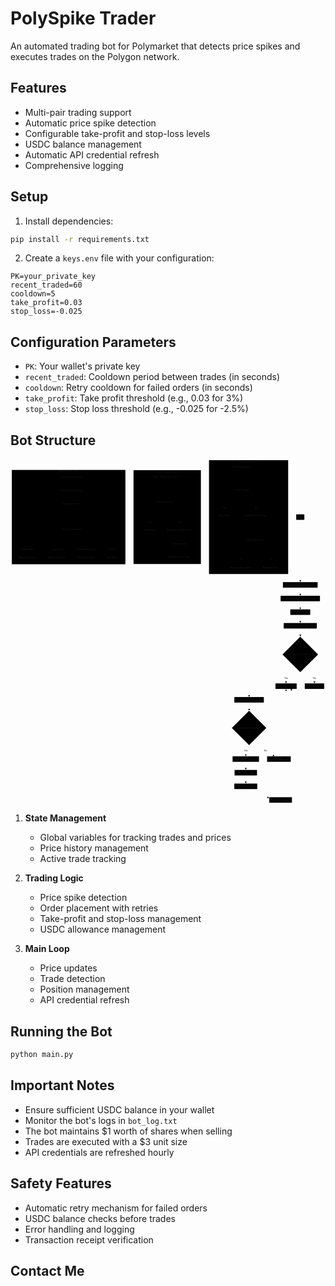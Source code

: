# PolySpike Trader

An automated trading bot for Polymarket that detects price spikes and executes trades on the Polygon network.

## Features

- Multi-pair trading support
- Automatic price spike detection
- Configurable take-profit and stop-loss levels
- USDC balance management
- Automatic API credential refresh
- Comprehensive logging

## Setup

1. Install dependencies:
```bash
pip install -r requirements.txt
```

2. Create a `keys.env` file with your configuration:
```env
PK=your_private_key
recent_traded=60
cooldown=5
take_profit=0.03
stop_loss=-0.025
```

## Configuration Parameters

- `PK`: Your wallet's private key
- `recent_traded`: Cooldown period between trades (in seconds)
- `cooldown`: Retry cooldown for failed orders (in seconds)
- `take_profit`: Take profit threshold (e.g., 0.03 for 3%)
- `stop_loss`: Stop loss threshold (e.g., -0.025 for -2.5%)

## Bot Structure

<svg aria-roledescription="flowchart-v2" role="graphics-document document" viewBox="-7.500000476837158 -8 1939.0157470703125 2124.55908203125" style="max-width: 1939.0157470703125px;" xmlns="http://www.w3.org/2000/svg" width="100%" id="graphDiv"><style>#graphDiv{font-family:"trebuchet ms",verdana,arial,sans-serif;font-size:16px;fill:#333;}#graphDiv .error-icon{fill:#552222;}#graphDiv .error-text{fill:#552222;stroke:#552222;}#graphDiv .edge-thickness-normal{stroke-width:2px;}#graphDiv .edge-thickness-thick{stroke-width:3.5px;}#graphDiv .edge-pattern-solid{stroke-dasharray:0;}#graphDiv .edge-pattern-dashed{stroke-dasharray:3;}#graphDiv .edge-pattern-dotted{stroke-dasharray:2;}#graphDiv .marker{fill:#333333;stroke:#333333;}#graphDiv .marker.cross{stroke:#333333;}#graphDiv svg{font-family:"trebuchet ms",verdana,arial,sans-serif;font-size:16px;}#graphDiv .label{font-family:"trebuchet ms",verdana,arial,sans-serif;color:#333;}#graphDiv .cluster-label text{fill:#333;}#graphDiv .cluster-label span,#graphDiv p{color:#333;}#graphDiv .label text,#graphDiv span,#graphDiv p{fill:#333;color:#333;}#graphDiv .node rect,#graphDiv .node circle,#graphDiv .node ellipse,#graphDiv .node polygon,#graphDiv .node path{fill:#ECECFF;stroke:#9370DB;stroke-width:1px;}#graphDiv .flowchart-label text{text-anchor:middle;}#graphDiv .node .katex path{fill:#000;stroke:#000;stroke-width:1px;}#graphDiv .node .label{text-align:center;}#graphDiv .node.clickable{cursor:pointer;}#graphDiv .arrowheadPath{fill:#333333;}#graphDiv .edgePath .path{stroke:#333333;stroke-width:2.0px;}#graphDiv .flowchart-link{stroke:#333333;fill:none;}#graphDiv .edgeLabel{background-color:#e8e8e8;text-align:center;}#graphDiv .edgeLabel rect{opacity:0.5;background-color:#e8e8e8;fill:#e8e8e8;}#graphDiv .labelBkg{background-color:rgba(232, 232, 232, 0.5);}#graphDiv .cluster rect{fill:#ffffde;stroke:#aaaa33;stroke-width:1px;}#graphDiv .cluster text{fill:#333;}#graphDiv .cluster span,#graphDiv p{color:#333;}#graphDiv div.mermaidTooltip{position:absolute;text-align:center;max-width:200px;padding:2px;font-family:"trebuchet ms",verdana,arial,sans-serif;font-size:12px;background:hsl(80, 100%, 96.2745098039%);border:1px solid #aaaa33;border-radius:2px;pointer-events:none;z-index:100;}#graphDiv .flowchartTitleText{text-anchor:middle;font-size:18px;fill:#333;}#graphDiv :root{--mermaid-font-family:"trebuchet ms",verdana,arial,sans-serif;}</style><g><marker orient="auto" markerHeight="12" markerWidth="12" markerUnits="userSpaceOnUse" refY="5" refX="6" viewBox="0 0 10 10" class="marker flowchart" id="graphDiv_flowchart-pointEnd"><path style="stroke-width: 1; stroke-dasharray: 1, 0;" class="arrowMarkerPath" d="M 0 0 L 10 5 L 0 10 z"></path></marker><marker orient="auto" markerHeight="12" markerWidth="12" markerUnits="userSpaceOnUse" refY="5" refX="4.5" viewBox="0 0 10 10" class="marker flowchart" id="graphDiv_flowchart-pointStart"><path style="stroke-width: 1; stroke-dasharray: 1, 0;" class="arrowMarkerPath" d="M 0 5 L 10 10 L 10 0 z"></path></marker><marker orient="auto" markerHeight="11" markerWidth="11" markerUnits="userSpaceOnUse" refY="5" refX="11" viewBox="0 0 10 10" class="marker flowchart" id="graphDiv_flowchart-circleEnd"><circle style="stroke-width: 1; stroke-dasharray: 1, 0;" class="arrowMarkerPath" r="5" cy="5" cx="5"></circle></marker><marker orient="auto" markerHeight="11" markerWidth="11" markerUnits="userSpaceOnUse" refY="5" refX="-1" viewBox="0 0 10 10" class="marker flowchart" id="graphDiv_flowchart-circleStart"><circle style="stroke-width: 1; stroke-dasharray: 1, 0;" class="arrowMarkerPath" r="5" cy="5" cx="5"></circle></marker><marker orient="auto" markerHeight="11" markerWidth="11" markerUnits="userSpaceOnUse" refY="5.2" refX="12" viewBox="0 0 11 11" class="marker cross flowchart" id="graphDiv_flowchart-crossEnd"><path style="stroke-width: 2; stroke-dasharray: 1, 0;" class="arrowMarkerPath" d="M 1,1 l 9,9 M 10,1 l -9,9"></path></marker><marker orient="auto" markerHeight="11" markerWidth="11" markerUnits="userSpaceOnUse" refY="5.2" refX="-1" viewBox="0 0 11 11" class="marker cross flowchart" id="graphDiv_flowchart-crossStart"><path style="stroke-width: 2; stroke-dasharray: 1, 0;" class="arrowMarkerPath" d="M 1,1 l 9,9 M 10,1 l -9,9"></path></marker><g class="root"><g class="clusters"></g><g class="edgePaths"><path marker-end="url(#graphDiv_flowchart-pointEnd)" style="fill:none;" class="edge-thickness-normal edge-pattern-solid flowchart-link LS-A LE-B" id="L-A-B-0" d="M1776.254,367.318L1776.254,427.056C1776.254,486.794,1776.254,606.27,1776.254,669.292C1776.254,732.313,1776.254,738.88,1776.254,742.163L1776.254,745.447"></path><path marker-end="url(#graphDiv_flowchart-pointEnd)" style="fill:none;" class="edge-thickness-normal edge-pattern-solid flowchart-link LS-B LE-C" id="L-B-C-0" d="M1776.254,784.635L1776.254,788.802C1776.254,792.969,1776.254,801.302,1776.254,808.752C1776.254,816.202,1776.254,822.769,1776.254,826.052L1776.254,829.335"></path><path marker-end="url(#graphDiv_flowchart-pointEnd)" style="fill:none;" class="edge-thickness-normal edge-pattern-solid flowchart-link LS-C LE-D" id="L-C-D-0" d="M1776.254,868.524L1776.254,872.691C1776.254,876.858,1776.254,885.191,1776.254,892.641C1776.254,900.091,1776.254,906.658,1776.254,909.941L1776.254,913.224"></path><path marker-end="url(#graphDiv_flowchart-pointEnd)" style="fill:none;" class="edge-thickness-normal edge-pattern-solid flowchart-link LS-D LE-E" id="L-D-E-0" d="M1776.254,952.413L1776.254,956.58C1776.254,960.747,1776.254,969.08,1776.254,976.53C1776.254,983.98,1776.254,990.547,1776.254,993.83L1776.254,997.113"></path><path marker-end="url(#graphDiv_flowchart-pointEnd)" style="fill:none;" class="edge-thickness-normal edge-pattern-solid flowchart-link LS-E LE-F" id="L-E-F-0" d="M1776.254,1036.302L1776.254,1040.469C1776.254,1044.635,1776.254,1052.969,1776.32,1060.502C1776.386,1068.036,1776.518,1074.769,1776.584,1078.136L1776.65,1081.503"></path><path marker-end="url(#graphDiv_flowchart-pointEnd)" style="fill:none;" class="edge-thickness-normal edge-pattern-solid flowchart-link LS-F LE-G" id="L-F-G-0" d="M1735.351,1264.444L1727.584,1277.002C1719.817,1289.56,1704.284,1314.676,1696.517,1332.091C1688.75,1349.507,1688.75,1359.221,1688.75,1364.079L1688.75,1368.936"></path><path marker-end="url(#graphDiv_flowchart-pointEnd)" style="fill:none;" class="edge-thickness-normal edge-pattern-solid flowchart-link LS-F LE-H" id="L-F-H-0" d="M1818.158,1264.444L1825.758,1277.002C1833.358,1289.56,1848.558,1314.676,1856.159,1332.091C1863.759,1349.507,1863.759,1359.221,1863.759,1364.079L1863.759,1368.936"></path><path marker-end="url(#graphDiv_flowchart-pointEnd)" style="fill:none;" class="edge-thickness-normal edge-pattern-solid flowchart-link LS-G LE-I" id="L-G-I-0" d="M1623.498,1403.208L1596.448,1408.194C1569.397,1413.18,1515.295,1423.153,1488.244,1431.422C1461.194,1439.692,1461.194,1446.258,1461.194,1449.542L1461.194,1452.825"></path><path marker-end="url(#graphDiv_flowchart-pointEnd)" style="fill:none;" class="edge-thickness-normal edge-pattern-solid flowchart-link LS-I LE-J" id="L-I-J-0" d="M1461.194,1492.014L1461.194,1496.181C1461.194,1500.347,1461.194,1508.681,1461.26,1516.214C1461.326,1523.748,1461.458,1530.481,1461.524,1533.848L1461.59,1537.215"></path><path marker-end="url(#graphDiv_flowchart-pointEnd)" style="fill:none;" class="edge-thickness-normal edge-pattern-solid flowchart-link LS-J LE-K" id="L-J-K-0" d="M1448.268,1741.189L1447.028,1749.084C1445.788,1756.979,1443.309,1772.769,1442.069,1785.521C1440.829,1798.274,1440.829,1807.989,1440.829,1812.846L1440.829,1817.703"></path><path marker-end="url(#graphDiv_flowchart-pointEnd)" style="fill:none;" class="edge-thickness-normal edge-pattern-solid flowchart-link LS-J LE-L" id="L-J-L-0" d="M1506.305,1710.003L1515.789,1723.096C1525.272,1736.189,1544.24,1762.374,1562.097,1780.737C1579.955,1799.099,1596.702,1809.64,1605.075,1814.91L1613.449,1820.18"></path><path marker-end="url(#graphDiv_flowchart-pointEnd)" style="fill:none;" class="edge-thickness-normal edge-pattern-solid flowchart-link LS-L LE-G" id="L-L-G-0" d="M1659.33,1823.003L1664.233,1817.263C1669.136,1811.522,1678.943,1800.041,1683.847,1770.884C1688.75,1741.727,1688.75,1694.896,1688.75,1649.638C1688.75,1604.381,1688.75,1560.697,1688.75,1531.865C1688.75,1503.032,1688.75,1489.051,1688.75,1475.069C1688.75,1461.088,1688.75,1447.107,1688.75,1436.832C1688.75,1426.558,1688.75,1419.992,1688.75,1416.708L1688.75,1413.425"></path><path marker-end="url(#graphDiv_flowchart-pointEnd)" style="fill:none;" class="edge-thickness-normal edge-pattern-solid flowchart-link LS-K LE-M" id="L-K-M-0" d="M1440.829,1856.892L1440.829,1861.059C1440.829,1865.226,1440.829,1873.559,1440.829,1881.009C1440.829,1888.459,1440.829,1895.026,1440.829,1898.309L1440.829,1901.592"></path><path marker-end="url(#graphDiv_flowchart-pointEnd)" style="fill:none;" class="edge-thickness-normal edge-pattern-solid flowchart-link LS-M LE-N" id="L-M-N-0" d="M1440.829,1940.781L1440.829,1944.948C1440.829,1949.115,1440.829,1957.448,1440.829,1964.898C1440.829,1972.348,1440.829,1978.915,1440.829,1982.198L1440.829,1985.481"></path><path marker-end="url(#graphDiv_flowchart-pointEnd)" style="fill:none;" class="edge-thickness-normal edge-pattern-solid flowchart-link LS-N LE-O" id="L-N-O-0" d="M1440.829,2024.67L1440.829,2028.837C1440.829,2033.003,1440.829,2041.337,1464.047,2050.048C1487.265,2058.759,1533.701,2067.847,1556.919,2072.391L1580.137,2076.935"></path><path marker-end="url(#graphDiv_flowchart-pointEnd)" style="fill:none;" class="edge-thickness-normal edge-pattern-solid flowchart-link LS-O LE-G" id="L-O-G-0" d="M1694.528,2074.67L1704.214,2070.503C1713.9,2066.337,1733.272,2058.003,1742.957,2046.846C1752.643,2035.689,1752.643,2021.707,1752.643,2007.726C1752.643,1993.744,1752.643,1979.763,1752.643,1965.781C1752.643,1951.8,1752.643,1937.818,1752.643,1923.837C1752.643,1909.855,1752.643,1895.874,1752.643,1881.892C1752.643,1867.911,1752.643,1853.929,1752.643,1838.374C1752.643,1822.818,1752.643,1805.689,1752.643,1773.708C1752.643,1741.727,1752.643,1694.896,1752.643,1649.638C1752.643,1604.381,1752.643,1560.697,1752.643,1531.865C1752.643,1503.032,1752.643,1489.051,1752.643,1475.069C1752.643,1461.088,1752.643,1447.107,1747.035,1436.434C1741.426,1425.761,1730.209,1418.397,1724.6,1414.716L1718.992,1411.034"></path></g><g class="edgeLabels"><g class="edgeLabel"><g transform="translate(0, 0)" class="label"><foreignObject height="0" width="0"><div style="display: inline-block; white-space: nowrap;" xmlns="http://www.w3.org/1999/xhtml"><span class="edgeLabel"></span></div></foreignObject></g></g><g class="edgeLabel"><g transform="translate(0, 0)" class="label"><foreignObject height="0" width="0"><div style="display: inline-block; white-space: nowrap;" xmlns="http://www.w3.org/1999/xhtml"><span class="edgeLabel"></span></div></foreignObject></g></g><g class="edgeLabel"><g transform="translate(0, 0)" class="label"><foreignObject height="0" width="0"><div style="display: inline-block; white-space: nowrap;" xmlns="http://www.w3.org/1999/xhtml"><span class="edgeLabel"></span></div></foreignObject></g></g><g class="edgeLabel"><g transform="translate(0, 0)" class="label"><foreignObject height="0" width="0"><div style="display: inline-block; white-space: nowrap;" xmlns="http://www.w3.org/1999/xhtml"><span class="edgeLabel"></span></div></foreignObject></g></g><g class="edgeLabel"><g transform="translate(0, 0)" class="label"><foreignObject height="0" width="0"><div style="display: inline-block; white-space: nowrap;" xmlns="http://www.w3.org/1999/xhtml"><span class="edgeLabel"></span></div></foreignObject></g></g><g transform="translate(1688.7500343322754, 1339.7916889190674)" class="edgeLabel"><g transform="translate(-11.328126907348633, -9.44444465637207)" class="label"><foreignObject height="18.88888931274414" width="22.656253814697266"><div style="display: inline-block; white-space: nowrap;" xmlns="http://www.w3.org/1999/xhtml"><span class="edgeLabel">Yes</span></div></foreignObject></g></g><g transform="translate(1863.7587203979492, 1339.7916889190674)" class="edgeLabel"><g transform="translate(-9.401041984558105, -9.44444465637207)" class="label"><foreignObject height="18.88888931274414" width="18.80208396911621"><div style="display: inline-block; white-space: nowrap;" xmlns="http://www.w3.org/1999/xhtml"><span class="edgeLabel">No</span></div></foreignObject></g></g><g class="edgeLabel"><g transform="translate(0, 0)" class="label"><foreignObject height="0" width="0"><div style="display: inline-block; white-space: nowrap;" xmlns="http://www.w3.org/1999/xhtml"><span class="edgeLabel"></span></div></foreignObject></g></g><g class="edgeLabel"><g transform="translate(0, 0)" class="label"><foreignObject height="0" width="0"><div style="display: inline-block; white-space: nowrap;" xmlns="http://www.w3.org/1999/xhtml"><span class="edgeLabel"></span></div></foreignObject></g></g><g transform="translate(1440.8290176391602, 1788.5590496063232)" class="edgeLabel"><g transform="translate(-11.328126907348633, -9.44444465637207)" class="label"><foreignObject height="18.88888931274414" width="22.656253814697266"><div style="display: inline-block; white-space: nowrap;" xmlns="http://www.w3.org/1999/xhtml"><span class="edgeLabel">Yes</span></div></foreignObject></g></g><g transform="translate(1563.207495212555, 1788.5590496063232)" class="edgeLabel"><g transform="translate(-9.401041984558105, -9.44444465637207)" class="label"><foreignObject height="18.88888931274414" width="18.80208396911621"><div style="display: inline-block; white-space: nowrap;" xmlns="http://www.w3.org/1999/xhtml"><span class="edgeLabel">No</span></div></foreignObject></g></g><g class="edgeLabel"><g transform="translate(0, 0)" class="label"><foreignObject height="0" width="0"><div style="display: inline-block; white-space: nowrap;" xmlns="http://www.w3.org/1999/xhtml"><span class="edgeLabel"></span></div></foreignObject></g></g><g class="edgeLabel"><g transform="translate(0, 0)" class="label"><foreignObject height="0" width="0"><div style="display: inline-block; white-space: nowrap;" xmlns="http://www.w3.org/1999/xhtml"><span class="edgeLabel"></span></div></foreignObject></g></g><g class="edgeLabel"><g transform="translate(0, 0)" class="label"><foreignObject height="0" width="0"><div style="display: inline-block; white-space: nowrap;" xmlns="http://www.w3.org/1999/xhtml"><span class="edgeLabel"></span></div></foreignObject></g></g><g class="edgeLabel"><g transform="translate(0, 0)" class="label"><foreignObject height="0" width="0"><div style="display: inline-block; white-space: nowrap;" xmlns="http://www.w3.org/1999/xhtml"><span class="edgeLabel"></span></div></foreignObject></g></g><g class="edgeLabel"><g transform="translate(0, 0)" class="label"><foreignObject height="0" width="0"><div style="display: inline-block; white-space: nowrap;" xmlns="http://www.w3.org/1999/xhtml"><span class="edgeLabel"></span></div></foreignObject></g></g></g><g class="nodes"><g transform="translate(-7.5, 52.15625)" class="root"><g class="clusters"><g id="subGraph2" class="cluster default flowchart-label"><rect height="580.4340400695801" width="699.2881927490234" y="8" x="8" ry="0" rx="0" style=""></rect><g transform="translate(294.56249618530273, 8)" class="cluster-label"><foreignObject height="18.88888931274414" width="126.16320037841797"><div style="display: inline-block; white-space: nowrap;" xmlns="http://www.w3.org/1999/xhtml"><span class="nodeLabel">Check Trade Exits</span></div></foreignObject></g></g></g><g class="edgePaths"><path marker-end="url(#graphDiv_flowchart-pointEnd)" style="fill:none;" class="edge-thickness-normal edge-pattern-solid flowchart-link LS-N1 LE-N2" id="L-N1-N2-0" d="M378.139,66.889L378.139,71.056C378.139,75.222,378.139,83.556,378.139,91.006C378.139,98.456,378.139,105.022,378.139,108.306L378.139,111.589"></path><path marker-end="url(#graphDiv_flowchart-pointEnd)" style="fill:none;" class="edge-thickness-normal edge-pattern-solid flowchart-link LS-N2 LE-N3" id="L-N2-N3-0" d="M378.139,150.778L378.139,154.944C378.139,159.111,378.139,167.444,378.139,174.894C378.139,182.344,378.139,188.911,378.139,192.194L378.139,195.478"></path><path marker-end="url(#graphDiv_flowchart-pointEnd)" style="fill:none;" class="edge-thickness-normal edge-pattern-solid flowchart-link LS-N3 LE-N4" id="L-N3-N4-0" d="M378.139,234.667L378.139,238.833C378.139,243,378.139,251.333,378.205,258.867C378.271,266.4,378.403,273.134,378.469,276.501L378.535,279.868"></path><path marker-end="url(#graphDiv_flowchart-pointEnd)" style="fill:none;" class="edge-thickness-normal edge-pattern-solid flowchart-link LS-N4 LE-N5" id="L-N4-N5-0" d="M318.091,400.608L283.081,416.357C248.072,432.106,178.053,463.603,143.044,484.209C108.035,504.816,108.035,514.53,108.035,519.388L108.035,524.245"></path><path marker-end="url(#graphDiv_flowchart-pointEnd)" style="fill:none;" class="edge-thickness-normal edge-pattern-solid flowchart-link LS-N4 LE-N6" id="L-N4-N6-0" d="M341.352,423.869L332.477,435.741C323.602,447.613,305.853,471.357,296.979,488.086C288.104,504.816,288.104,514.53,288.104,519.388L288.104,524.245"></path><path marker-end="url(#graphDiv_flowchart-pointEnd)" style="fill:none;" class="edge-thickness-normal edge-pattern-solid flowchart-link LS-N4 LE-N7" id="L-N4-N7-0" d="M415.926,423.869L424.634,435.741C433.342,447.613,450.758,471.357,459.466,488.086C468.174,504.816,468.174,514.53,468.174,519.388L468.174,524.245"></path><path marker-end="url(#graphDiv_flowchart-pointEnd)" style="fill:none;" class="edge-thickness-normal edge-pattern-solid flowchart-link LS-N4 LE-N8" id="L-N4-N8-0" d="M437.675,402.12L469.354,417.617C501.033,433.114,564.391,464.107,596.069,484.461C627.748,504.816,627.748,514.53,627.748,519.388L627.748,524.245"></path></g><g class="edgeLabels"><g class="edgeLabel"><g transform="translate(0, 0)" class="label"><foreignObject height="0" width="0"><div style="display: inline-block; white-space: nowrap;" xmlns="http://www.w3.org/1999/xhtml"><span class="edgeLabel"></span></div></foreignObject></g></g><g class="edgeLabel"><g transform="translate(0, 0)" class="label"><foreignObject height="0" width="0"><div style="display: inline-block; white-space: nowrap;" xmlns="http://www.w3.org/1999/xhtml"><span class="edgeLabel"></span></div></foreignObject></g></g><g class="edgeLabel"><g transform="translate(0, 0)" class="label"><foreignObject height="0" width="0"><div style="display: inline-block; white-space: nowrap;" xmlns="http://www.w3.org/1999/xhtml"><span class="edgeLabel"></span></div></foreignObject></g></g><g transform="translate(108.03472137451172, 495.10070610046387)" class="edgeLabel"><g transform="translate(-38.55902862548828, -9.44444465637207)" class="label"><foreignObject height="18.88888931274414" width="77.11805725097656"><div style="display: inline-block; white-space: nowrap;" xmlns="http://www.w3.org/1999/xhtml"><span class="edgeLabel">Take Profit</span></div></foreignObject></g></g><g transform="translate(288.10416412353516, 495.10070610046387)" class="edgeLabel"><g transform="translate(-33.003475189208984, -9.44444465637207)" class="label"><foreignObject height="18.88888931274414" width="66.00695037841797"><div style="display: inline-block; white-space: nowrap;" xmlns="http://www.w3.org/1999/xhtml"><span class="edgeLabel">Stop Loss</span></div></foreignObject></g></g><g transform="translate(468.1736068725586, 495.10070610046387)" class="edgeLabel"><g transform="translate(-57.48264694213867, -9.44444465637207)" class="label"><foreignObject height="18.88888931274414" width="114.96529388427734"><div style="display: inline-block; white-space: nowrap;" xmlns="http://www.w3.org/1999/xhtml"><span class="edgeLabel">Time-Based Exit</span></div></foreignObject></g></g><g transform="translate(627.7482604980469, 495.10070610046387)" class="edgeLabel"><g transform="translate(-25.555557250976562, -9.44444465637207)" class="label"><foreignObject height="18.88888931274414" width="51.111114501953125"><div style="display: inline-block; white-space: nowrap;" xmlns="http://www.w3.org/1999/xhtml"><span class="edgeLabel">No Exit</span></div></foreignObject></g></g></g><g class="nodes"><g transform="translate(378.1388854980469, 133.8333339691162)" data-id="N2" data-node="true" id="flowchart-N2-126" class="node default default flowchart-label"><rect height="33.88888931274414" width="157.84722900390625" y="-16.94444465637207" x="-78.92361450195312" ry="0" rx="0" style="" class="basic label-container"></rect><g transform="translate(-71.42361450195312, -9.44444465637207)" style="" class="label"><rect></rect><foreignObject height="18.88888931274414" width="142.84722900390625"><div style="display: inline-block; white-space: nowrap;" xmlns="http://www.w3.org/1999/xhtml"><span class="nodeLabel">Check Current Price</span></div></foreignObject></g></g><g transform="translate(378.1388854980469, 49.94444465637207)" data-id="N1" data-node="true" id="flowchart-N1-125" class="node default default flowchart-label"><rect height="33.88888931274414" width="163.80209350585938" y="-16.94444465637207" x="-81.90104675292969" ry="0" rx="0" style="" class="basic label-container"></rect><g transform="translate(-74.40104675292969, -9.44444465637207)" style="" class="label"><rect></rect><foreignObject height="18.88888931274414" width="148.80209350585938"><div style="display: inline-block; white-space: nowrap;" xmlns="http://www.w3.org/1999/xhtml"><span class="nodeLabel">Iterate Active Trades</span></div></foreignObject></g></g><g transform="translate(378.1388854980469, 217.72222328186035)" data-id="N3" data-node="true" id="flowchart-N3-128" class="node default default flowchart-label"><rect height="33.88888931274414" width="127.18751525878906" y="-16.94444465637207" x="-63.59375762939453" ry="0" rx="0" style="" class="basic label-container"></rect><g transform="translate(-56.09375762939453, -9.44444465637207)" style="" class="label"><rect></rect><foreignObject height="18.88888931274414" width="112.18751525878906"><div style="display: inline-block; white-space: nowrap;" xmlns="http://www.w3.org/1999/xhtml"><span class="nodeLabel">Calculate Profit</span></div></foreignObject></g></g><g transform="translate(378.1388854980469, 372.6614646911621)" data-id="N4" data-node="true" id="flowchart-N4-130" class="node default default flowchart-label"><polygon style="" transform="translate(-87.99479484558105,87.99479484558105)" class="label-container" points="87.99479484558105,0 175.9895896911621,-87.99479484558105 87.99479484558105,-175.9895896911621 0,-87.99479484558105"></polygon><g transform="translate(-63.550350189208984, -9.44444465637207)" style="" class="label"><rect></rect><foreignObject height="18.88888931274414" width="127.10070037841797"><div style="display: inline-block; white-space: nowrap;" xmlns="http://www.w3.org/1999/xhtml"><span class="nodeLabel">Profit Thresholds?</span></div></foreignObject></g></g><g transform="translate(108.03472137451172, 546.489595413208)" data-id="N5" data-node="true" id="flowchart-N5-132" class="node default default flowchart-label"><rect height="33.88888931274414" width="130.06945037841797" y="-16.94444465637207" x="-65.03472518920898" ry="0" rx="0" style="" class="basic label-container"></rect><g transform="translate(-57.534725189208984, -9.44444465637207)" style="" class="label"><rect></rect><foreignObject height="18.88888931274414" width="115.06945037841797"><div style="display: inline-block; white-space: nowrap;" xmlns="http://www.w3.org/1999/xhtml"><span class="nodeLabel">Place Sell Order</span></div></foreignObject></g></g><g transform="translate(288.10416412353516, 546.489595413208)" data-id="N6" data-node="true" id="flowchart-N6-134" class="node default default flowchart-label"><rect height="33.88888931274414" width="130.06945037841797" y="-16.94444465637207" x="-65.03472518920898" ry="0" rx="0" style="" class="basic label-container"></rect><g transform="translate(-57.534725189208984, -9.44444465637207)" style="" class="label"><rect></rect><foreignObject height="18.88888931274414" width="115.06945037841797"><div style="display: inline-block; white-space: nowrap;" xmlns="http://www.w3.org/1999/xhtml"><span class="nodeLabel">Place Sell Order</span></div></foreignObject></g></g><g transform="translate(468.1736068725586, 546.489595413208)" data-id="N7" data-node="true" id="flowchart-N7-136" class="node default default flowchart-label"><rect height="33.88888931274414" width="130.06945037841797" y="-16.94444465637207" x="-65.03472518920898" ry="0" rx="0" style="" class="basic label-container"></rect><g transform="translate(-57.534725189208984, -9.44444465637207)" style="" class="label"><rect></rect><foreignObject height="18.88888931274414" width="115.06945037841797"><div style="display: inline-block; white-space: nowrap;" xmlns="http://www.w3.org/1999/xhtml"><span class="nodeLabel">Place Sell Order</span></div></foreignObject></g></g><g transform="translate(627.7482604980469, 546.489595413208)" data-id="N8" data-node="true" id="flowchart-N8-138" class="node default default flowchart-label"><rect height="33.88888931274414" width="89.07986450195312" y="-16.94444465637207" x="-44.53993225097656" ry="0" rx="0" style="" class="basic label-container"></rect><g transform="translate(-37.03993225097656, -9.44444465637207)" style="" class="label"><rect></rect><foreignObject height="18.88888931274414" width="74.07986450195312"><div style="display: inline-block; white-space: nowrap;" xmlns="http://www.w3.org/1999/xhtml"><span class="nodeLabel">End Check</span></div></foreignObject></g></g></g></g><g transform="translate(741.7882080078125, 53.579864501953125)" class="root"><g class="clusters"><g id="subGraph1" class="cluster default flowchart-label"><rect height="577.5868110656738" width="414.6441059112549" y="8" x="8" ry="0" rx="0" style=""></rect><g transform="translate(146.7716989517212, 8)" class="cluster-label"><foreignObject height="18.88888931274414" width="137.1007080078125"><div style="display: inline-block; white-space: nowrap;" xmlns="http://www.w3.org/1999/xhtml"><span class="nodeLabel">Handle Spike Trade</span></div></foreignObject></g></g></g><g class="edgePaths"><path marker-end="url(#graphDiv_flowchart-pointEnd)" style="fill:none;" class="edge-thickness-normal edge-pattern-solid flowchart-link LS-M6A LE-M6B" id="L-M6A-M6B-0" d="M202.492,66.889L202.492,71.056C202.492,75.222,202.492,83.556,202.558,91.089C202.624,98.623,202.756,105.356,202.822,108.723L202.888,112.09"></path><path marker-end="url(#graphDiv_flowchart-pointEnd)" style="fill:none;" class="edge-thickness-normal edge-pattern-solid flowchart-link LS-M6B LE-M6C" id="L-M6B-M6C-0" d="M165.339,252.878L156.007,264.811C146.675,276.744,128.01,300.61,118.678,317.4C109.345,334.191,109.345,343.905,109.345,348.763L109.345,353.62"></path><path marker-end="url(#graphDiv_flowchart-pointEnd)" style="fill:none;" class="edge-thickness-normal edge-pattern-solid flowchart-link LS-M6B LE-M6D" id="L-M6B-M6D-0" d="M240.645,252.878L249.811,264.811C258.976,276.744,277.308,300.61,286.473,317.4C295.639,334.191,295.639,343.905,295.639,348.763L295.639,353.62"></path><path marker-end="url(#graphDiv_flowchart-pointEnd)" style="fill:none;" class="edge-thickness-normal edge-pattern-solid flowchart-link LS-M6D LE-M6E" id="L-M6D-M6E-0" d="M295.639,392.809L295.639,396.976C295.639,401.142,295.639,409.476,295.639,416.926C295.639,424.376,295.639,430.942,295.639,434.226L295.639,437.509"></path><path marker-end="url(#graphDiv_flowchart-pointEnd)" style="fill:none;" class="edge-thickness-normal edge-pattern-solid flowchart-link LS-M6E LE-M6F" id="L-M6E-M6F-0" d="M295.639,476.698L295.639,480.865C295.639,485.031,295.639,493.365,295.639,500.815C295.639,508.265,295.639,514.831,295.639,518.115L295.639,521.398"></path></g><g class="edgeLabels"><g class="edgeLabel"><g transform="translate(0, 0)" class="label"><foreignObject height="0" width="0"><div style="display: inline-block; white-space: nowrap;" xmlns="http://www.w3.org/1999/xhtml"><span class="edgeLabel"></span></div></foreignObject></g></g><g transform="translate(109.34548759460449, 324.47569847106934)" class="edgeLabel"><g transform="translate(-11.328126907348633, -9.44444465637207)" class="label"><foreignObject height="18.88888931274414" width="22.656253814697266"><div style="display: inline-block; white-space: nowrap;" xmlns="http://www.w3.org/1999/xhtml"><span class="edgeLabel">Yes</span></div></foreignObject></g></g><g transform="translate(295.63889503479004, 324.47569847106934)" class="edgeLabel"><g transform="translate(-9.401041984558105, -9.44444465637207)" class="label"><foreignObject height="18.88888931274414" width="18.80208396911621"><div style="display: inline-block; white-space: nowrap;" xmlns="http://www.w3.org/1999/xhtml"><span class="edgeLabel">No</span></div></foreignObject></g></g><g class="edgeLabel"><g transform="translate(0, 0)" class="label"><foreignObject height="0" width="0"><div style="display: inline-block; white-space: nowrap;" xmlns="http://www.w3.org/1999/xhtml"><span class="edgeLabel"></span></div></foreignObject></g></g><g class="edgeLabel"><g transform="translate(0, 0)" class="label"><foreignObject height="0" width="0"><div style="display: inline-block; white-space: nowrap;" xmlns="http://www.w3.org/1999/xhtml"><span class="edgeLabel"></span></div></foreignObject></g></g></g><g class="nodes"><g transform="translate(202.49219131469727, 203.4600715637207)" data-id="M6B" data-node="true" id="flowchart-M6B-116" class="node default default flowchart-label"><polygon style="" transform="translate(-86.5711841583252,86.5711841583252)" class="label-container" points="86.5711841583252,0 173.1423683166504,-86.5711841583252 86.5711841583252,-173.1423683166504 0,-86.5711841583252"></polygon><g transform="translate(-62.126739501953125, -9.44444465637207)" style="" class="label"><rect></rect><foreignObject height="18.88888931274414" width="124.25347900390625"><div style="display: inline-block; white-space: nowrap;" xmlns="http://www.w3.org/1999/xhtml"><span class="nodeLabel">Cooldown Active?</span></div></foreignObject></g></g><g transform="translate(202.49219131469727, 49.94444465637207)" data-id="M6A" data-node="true" id="flowchart-M6A-115" class="node default default flowchart-label"><rect height="33.88888931274414" width="176.80555725097656" y="-16.94444465637207" x="-88.40277862548828" ry="0" rx="0" style="" class="basic label-container"></rect><g transform="translate(-80.90277862548828, -9.44444465637207)" style="" class="label"><rect></rect><foreignObject height="18.88888931274414" width="161.80555725097656"><div style="display: inline-block; white-space: nowrap;" xmlns="http://www.w3.org/1999/xhtml"><span class="nodeLabel">Check Trade Cooldown</span></div></foreignObject></g></g><g transform="translate(109.34548759460449, 375.8645877838135)" data-id="M6C" data-node="true" id="flowchart-M6C-118" class="node default default flowchart-label"><rect height="33.88888931274414" width="88.5763931274414" y="-16.94444465637207" x="-44.2881965637207" ry="0" rx="0" style="" class="basic label-container"></rect><g transform="translate(-36.7881965637207, -9.44444465637207)" style="" class="label"><rect></rect><foreignObject height="18.88888931274414" width="73.5763931274414"><div style="display: inline-block; white-space: nowrap;" xmlns="http://www.w3.org/1999/xhtml"><span class="nodeLabel">Skip Trade</span></div></foreignObject></g></g><g transform="translate(295.63889503479004, 375.8645877838135)" data-id="M6D" data-node="true" id="flowchart-M6D-120" class="node default default flowchart-label"><rect height="33.88888931274414" width="184.0104217529297" y="-16.94444465637207" x="-92.00521087646484" ry="0" rx="0" style="" class="basic label-container"></rect><g transform="translate(-84.50521087646484, -9.44444465637207)" style="" class="label"><rect></rect><foreignObject height="18.88888931274414" width="169.0104217529297"><div style="display: inline-block; white-space: nowrap;" xmlns="http://www.w3.org/1999/xhtml"><span class="nodeLabel">Determine Trade Action</span></div></foreignObject></g></g><g transform="translate(295.63889503479004, 459.7534770965576)" data-id="M6E" data-node="true" id="flowchart-M6E-122" class="node default default flowchart-label"><rect height="33.88888931274414" width="105.86805725097656" y="-16.94444465637207" x="-52.93402862548828" ry="0" rx="0" style="" class="basic label-container"></rect><g transform="translate(-45.43402862548828, -9.44444465637207)" style="" class="label"><rect></rect><foreignObject height="18.88888931274414" width="90.86805725097656"><div style="display: inline-block; white-space: nowrap;" xmlns="http://www.w3.org/1999/xhtml"><span class="nodeLabel">Place Orders</span></div></foreignObject></g></g><g transform="translate(295.63889503479004, 543.6423664093018)" data-id="M6F" data-node="true" id="flowchart-M6F-124" class="node default default flowchart-label"><rect height="33.88888931274414" width="160.24305725097656" y="-16.94444465637207" x="-80.12152862548828" ry="0" rx="0" style="" class="basic label-container"></rect><g transform="translate(-72.62152862548828, -9.44444465637207)" style="" class="label"><rect></rect><foreignObject height="18.88888931274414" width="145.24305725097656"><div style="display: inline-block; white-space: nowrap;" xmlns="http://www.w3.org/1999/xhtml"><span class="nodeLabel">Update Latest Trade</span></div></foreignObject></g></g></g></g><g transform="translate(1206.4323120117188, -8)" class="root"><g class="clusters"><g id="subGraph0" class="cluster default flowchart-label"><rect height="700.7465705871582" width="487.31339263916016" y="8" x="8" ry="0" rx="0" style=""></rect><g transform="translate(190.1115493774414, 8)" class="cluster-label"><foreignObject height="18.88888931274414" width="123.09029388427734"><div style="display: inline-block; white-space: nowrap;" xmlns="http://www.w3.org/1999/xhtml"><span class="nodeLabel">Detect and Trade</span></div></foreignObject></g></g></g><g class="edgePaths"><path marker-end="url(#graphDiv_flowchart-pointEnd)" style="fill:none;" class="edge-thickness-normal edge-pattern-solid flowchart-link LS-M1 LE-M2" id="L-M1-M2-0" d="M210.062,66.889L210.062,71.056C210.062,75.222,210.062,83.556,210.128,91.089C210.194,98.623,210.326,105.356,210.392,108.723L210.458,112.09"></path><path marker-end="url(#graphDiv_flowchart-pointEnd)" style="fill:none;" class="edge-thickness-normal edge-pattern-solid flowchart-link LS-M2 LE-M3" id="L-M2-M3-0" d="M173.498,228.555L161.493,240.389C149.488,252.224,125.478,275.893,113.473,292.585C101.468,309.277,101.468,318.992,101.468,323.85L101.468,328.707"></path><path marker-end="url(#graphDiv_flowchart-pointEnd)" style="fill:none;" class="edge-thickness-normal edge-pattern-solid flowchart-link LS-M2 LE-M4" id="L-M2-M4-0" d="M243.715,232.465L252.75,243.648C261.785,254.831,279.856,277.197,288.891,293.237C297.926,309.277,297.926,318.992,297.926,323.85L297.926,328.707"></path><path marker-end="url(#graphDiv_flowchart-pointEnd)" style="fill:none;" class="edge-thickness-normal edge-pattern-solid flowchart-link LS-M4 LE-M5" id="L-M4-M5-0" d="M297.926,367.896L297.926,372.063C297.926,376.229,297.926,384.563,297.992,392.096C298.058,399.63,298.19,406.363,298.256,409.73L298.322,413.097"></path><path marker-end="url(#graphDiv_flowchart-pointEnd)" style="fill:none;" class="edge-thickness-normal edge-pattern-solid flowchart-link LS-M5 LE-M6" id="L-M5-M6-0" d="M262.363,545.406L252.961,557.074C243.558,568.742,224.752,592.077,215.35,608.603C205.947,625.128,205.947,634.843,205.947,639.7L205.947,644.558"></path><path marker-end="url(#graphDiv_flowchart-pointEnd)" style="fill:none;" class="edge-thickness-normal edge-pattern-solid flowchart-link LS-M5 LE-M7" id="L-M5-M7-0" d="M334.489,545.406L343.725,557.074C352.961,568.742,371.433,592.077,380.669,608.603C389.905,625.128,389.905,634.843,389.905,639.7L389.905,644.558"></path></g><g class="edgeLabels"><g class="edgeLabel"><g transform="translate(0, 0)" class="label"><foreignObject height="0" width="0"><div style="display: inline-block; white-space: nowrap;" xmlns="http://www.w3.org/1999/xhtml"><span class="edgeLabel"></span></div></foreignObject></g></g><g transform="translate(101.46788787841797, 299.56252098083496)" class="edgeLabel"><g transform="translate(-11.328126907348633, -9.44444465637207)" class="label"><foreignObject height="18.88888931274414" width="22.656253814697266"><div style="display: inline-block; white-space: nowrap;" xmlns="http://www.w3.org/1999/xhtml"><span class="edgeLabel">Yes</span></div></foreignObject></g></g><g transform="translate(297.92623138427734, 299.56252098083496)" class="edgeLabel"><g transform="translate(-9.401041984558105, -9.44444465637207)" class="label"><foreignObject height="18.88888931274414" width="18.80208396911621"><div style="display: inline-block; white-space: nowrap;" xmlns="http://www.w3.org/1999/xhtml"><span class="edgeLabel">No</span></div></foreignObject></g></g><g class="edgeLabel"><g transform="translate(0, 0)" class="label"><foreignObject height="0" width="0"><div style="display: inline-block; white-space: nowrap;" xmlns="http://www.w3.org/1999/xhtml"><span class="edgeLabel"></span></div></foreignObject></g></g><g transform="translate(205.94705963134766, 615.413236618042)" class="edgeLabel"><g transform="translate(-11.328126907348633, -9.44444465637207)" class="label"><foreignObject height="18.88888931274414" width="22.656253814697266"><div style="display: inline-block; white-space: nowrap;" xmlns="http://www.w3.org/1999/xhtml"><span class="edgeLabel">Yes</span></div></foreignObject></g></g><g transform="translate(389.90540313720703, 615.413236618042)" class="edgeLabel"><g transform="translate(-9.401041984558105, -9.44444465637207)" class="label"><foreignObject height="18.88888931274414" width="18.80208396911621"><div style="display: inline-block; white-space: nowrap;" xmlns="http://www.w3.org/1999/xhtml"><span class="edgeLabel">No</span></div></foreignObject></g></g></g><g class="nodes"><g transform="translate(210.0616455078125, 191.00348281860352)" data-id="M2" data-node="true" id="flowchart-M2-104" class="node default default flowchart-label"><polygon style="" transform="translate(-74.11459159851074,74.11459159851074)" class="label-container" points="74.11459159851074,0 148.22918319702148,-74.11459159851074 74.11459159851074,-148.22918319702148 0,-74.11459159851074"></polygon><g transform="translate(-49.67014694213867, -9.44444465637207)" style="" class="label"><rect></rect><foreignObject height="18.88888931274414" width="99.34029388427734"><div style="display: inline-block; white-space: nowrap;" xmlns="http://www.w3.org/1999/xhtml"><span class="nodeLabel">Recent Trade?</span></div></foreignObject></g></g><g transform="translate(210.0616455078125, 49.94444465637207)" data-id="M1" data-node="true" id="flowchart-M1-103" class="node default default flowchart-label"><rect height="33.88888931274414" width="136.68404388427734" y="-16.94444465637207" x="-68.34202194213867" ry="0" rx="0" style="" class="basic label-container"></rect><g transform="translate(-60.84202194213867, -9.44444465637207)" style="" class="label"><rect></rect><foreignObject height="18.88888931274414" width="121.68404388427734"><div style="display: inline-block; white-space: nowrap;" xmlns="http://www.w3.org/1999/xhtml"><span class="nodeLabel">Get Price History</span></div></foreignObject></g></g><g transform="translate(101.46788787841797, 350.9514102935791)" data-id="M3" data-node="true" id="flowchart-M3-106" class="node default default flowchart-label"><rect height="33.88888931274414" width="85.64236450195312" y="-16.94444465637207" x="-42.82118225097656" ry="0" rx="0" style="" class="basic label-container"></rect><g transform="translate(-35.32118225097656, -9.44444465637207)" style="" class="label"><rect></rect><foreignObject height="18.88888931274414" width="70.64236450195312"><div style="display: inline-block; white-space: nowrap;" xmlns="http://www.w3.org/1999/xhtml"><span class="nodeLabel">Skip Asset</span></div></foreignObject></g></g><g transform="translate(297.92623138427734, 350.9514102935791)" data-id="M4" data-node="true" id="flowchart-M4-108" class="node default default flowchart-label"><rect height="33.88888931274414" width="165.81597900390625" y="-16.94444465637207" x="-82.90798950195312" ry="0" rx="0" style="" class="basic label-container"></rect><g transform="translate(-75.40798950195312, -9.44444465637207)" style="" class="label"><rect></rect><foreignObject height="18.88888931274414" width="150.81597900390625"><div style="display: inline-block; white-space: nowrap;" xmlns="http://www.w3.org/1999/xhtml"><span class="nodeLabel">Calculate Price Delta</span></div></foreignObject></g></g><g transform="translate(297.92623138427734, 499.43232345581055)" data-id="M5" data-node="true" id="flowchart-M5-110" class="node default default flowchart-label"><polygon style="" transform="translate(-81.53646659851074,81.53646659851074)" class="label-container" points="81.53646659851074,0 163.07293319702148,-81.53646659851074 81.53646659851074,-163.07293319702148 0,-81.53646659851074"></polygon><g transform="translate(-57.09202194213867, -9.44444465637207)" style="" class="label"><rect></rect><foreignObject height="18.88888931274414" width="114.18404388427734"><div style="display: inline-block; white-space: nowrap;" xmlns="http://www.w3.org/1999/xhtml"><span class="nodeLabel">Spike Detected?</span></div></foreignObject></g></g><g transform="translate(205.94705963134766, 666.8021259307861)" data-id="M6" data-node="true" id="flowchart-M6-112" class="node default default flowchart-label"><rect height="33.88888931274414" width="152.1007080078125" y="-16.94444465637207" x="-76.05035400390625" ry="0" rx="0" style="" class="basic label-container"></rect><g transform="translate(-68.55035400390625, -9.44444465637207)" style="" class="label"><rect></rect><foreignObject height="18.88888931274414" width="137.1007080078125"><div style="display: inline-block; white-space: nowrap;" xmlns="http://www.w3.org/1999/xhtml"><span class="nodeLabel">Handle Spike Trade</span></div></foreignObject></g></g><g transform="translate(389.90540313720703, 666.8021259307861)" data-id="M7" data-node="true" id="flowchart-M7-114" class="node default default flowchart-label"><rect height="33.88888931274414" width="115.81597900390625" y="-16.94444465637207" x="-57.907989501953125" ry="0" rx="0" style="" class="basic label-container"></rect><g transform="translate(-50.407989501953125, -9.44444465637207)" style="" class="label"><rect></rect><foreignObject height="18.88888931274414" width="100.81597900390625"><div style="display: inline-block; white-space: nowrap;" xmlns="http://www.w3.org/1999/xhtml"><span class="nodeLabel">End Detection</span></div></foreignObject></g></g></g></g><g transform="translate(1776.2543773651123, 350.3732604980469)" data-id="A" data-node="true" id="flowchart-A-71" class="node default default flowchart-label"><rect height="33.88888931274414" width="50.017364501953125" y="-16.94444465637207" x="-25.008682250976562" ry="0" rx="0" style="" class="basic label-container"></rect><g transform="translate(-17.508682250976562, -9.44444465637207)" style="" class="label"><rect></rect><foreignObject height="18.88888931274414" width="35.017364501953125"><div style="display: inline-block; white-space: nowrap;" xmlns="http://www.w3.org/1999/xhtml"><span class="nodeLabel">Start</span></div></foreignObject></g></g><g transform="translate(1776.2543773651123, 767.6909656524658)" data-id="B" data-node="true" id="flowchart-B-72" class="node default default flowchart-label"><rect height="33.88888931274414" width="213.57640075683594" y="-16.94444465637207" x="-106.78820037841797" ry="0" rx="0" style="" class="basic label-container"></rect><g transform="translate(-99.28820037841797, -9.44444465637207)" style="" class="label"><rect></rect><foreignObject height="18.88888931274414" width="198.57640075683594"><div style="display: inline-block; white-space: nowrap;" xmlns="http://www.w3.org/1999/xhtml"><span class="nodeLabel">Load Environment Variables</span></div></foreignObject></g></g><g transform="translate(1776.2543773651123, 851.57985496521)" data-id="C" data-node="true" id="flowchart-C-74" class="node default default flowchart-label"><rect height="33.88888931274414" width="242.1180877685547" y="-16.94444465637207" x="-121.05904388427734" ry="0" rx="0" style="" class="basic label-container"></rect><g transform="translate(-113.55904388427734, -9.44444465637207)" style="" class="label"><rect></rect><foreignObject height="18.88888931274414" width="227.1180877685547"><div style="display: inline-block; white-space: nowrap;" xmlns="http://www.w3.org/1999/xhtml"><span class="nodeLabel">Initialize Web3 and CLOB Client</span></div></foreignObject></g></g><g transform="translate(1776.2543773651123, 935.4687442779541)" data-id="D" data-node="true" id="flowchart-D-76" class="node default default flowchart-label"><rect height="33.88888931274414" width="122.46529388427734" y="-16.94444465637207" x="-61.23264694213867" ry="0" rx="0" style="" class="basic label-container"></rect><g transform="translate(-53.73264694213867, -9.44444465637207)" style="" class="label"><rect></rect><foreignObject height="18.88888931274414" width="107.46529388427734"><div style="display: inline-block; white-space: nowrap;" xmlns="http://www.w3.org/1999/xhtml"><span class="nodeLabel">Fetch Positions</span></div></foreignObject></g></g><g transform="translate(1776.2543773651123, 1019.3576335906982)" data-id="E" data-node="true" id="flowchart-E-78" class="node default default flowchart-label"><rect height="33.88888931274414" width="203.8541717529297" y="-16.94444465637207" x="-101.92708587646484" ry="0" rx="0" style="" class="basic label-container"></rect><g transform="translate(-94.42708587646484, -9.44444465637207)" style="" class="label"><rect></rect><foreignObject height="18.88888931274414" width="188.8541717529297"><div style="display: inline-block; white-space: nowrap;" xmlns="http://www.w3.org/1999/xhtml"><span class="nodeLabel">Wait for Manual $1 Entries</span></div></foreignObject></g></g><g transform="translate(1776.2543773651123, 1195.8246612548828)" data-id="F" data-node="true" id="flowchart-F-80" class="node default default flowchart-label"><polygon style="" transform="translate(-109.52258491516113,109.52258491516113)" class="label-container" points="109.52258491516113,0 219.04516983032227,-109.52258491516113 109.52258491516113,-219.04516983032227 0,-109.52258491516113"></polygon><g transform="translate(-85.07814025878906, -9.44444465637207)" style="" class="label"><rect></rect><foreignObject height="18.88888931274414" width="170.15628051757812"><div style="display: inline-block; white-space: nowrap;" xmlns="http://www.w3.org/1999/xhtml"><span class="nodeLabel">Initialization Complete?</span></div></foreignObject></g></g><g transform="translate(1688.7500343322754, 1391.1805782318115)" data-id="G" data-node="true" id="flowchart-G-82" class="node default default flowchart-label"><rect height="33.88888931274414" width="130.50347900390625" y="-16.94444465637207" x="-65.25173950195312" ry="0" rx="0" style="" class="basic label-container"></rect><g transform="translate(-57.751739501953125, -9.44444465637207)" style="" class="label"><rect></rect><foreignObject height="18.88888931274414" width="115.50347900390625"><div style="display: inline-block; white-space: nowrap;" xmlns="http://www.w3.org/1999/xhtml"><span class="nodeLabel">Enter Main Loop</span></div></foreignObject></g></g><g transform="translate(1863.7587203979492, 1391.1805782318115)" data-id="H" data-node="true" id="flowchart-H-84" class="node default default flowchart-label"><rect height="33.88888931274414" width="119.5138931274414" y="-16.94444465637207" x="-59.7569465637207" ry="0" rx="0" style="" class="basic label-container"></rect><g transform="translate(-52.2569465637207, -9.44444465637207)" style="" class="label"><rect></rect><foreignObject height="18.88888931274414" width="104.5138931274414"><div style="display: inline-block; white-space: nowrap;" xmlns="http://www.w3.org/1999/xhtml"><span class="nodeLabel">Exit with Error</span></div></foreignObject></g></g><g transform="translate(1461.1936020851135, 1475.0694675445557)" data-id="I" data-node="true" id="flowchart-I-86" class="node default default flowchart-label"><rect height="33.88888931274414" width="181.45834350585938" y="-16.94444465637207" x="-90.72917175292969" ry="0" rx="0" style="" class="basic label-container"></rect><g transform="translate(-83.22917175292969, -9.44444465637207)" style="" class="label"><rect></rect><foreignObject height="18.88888931274414" width="166.45834350585938"><div style="display: inline-block; white-space: nowrap;" xmlns="http://www.w3.org/1999/xhtml"><span class="nodeLabel">Refresh API Credentials</span></div></foreignObject></g></g><g transform="translate(1461.1936020851135, 1648.0642585754395)" data-id="J" data-node="true" id="flowchart-J-88" class="node default default flowchart-label"><polygon style="" transform="translate(-106.05034828186035,106.05034828186035)" class="label-container" points="106.05034828186035,0 212.1006965637207,-106.05034828186035 106.05034828186035,-212.1006965637207 0,-106.05034828186035"></polygon><g transform="translate(-81.60590362548828, -9.44444465637207)" style="" class="label"><rect></rect><foreignObject height="18.88888931274414" width="163.21180725097656"><div style="display: inline-block; white-space: nowrap;" xmlns="http://www.w3.org/1999/xhtml"><span class="nodeLabel">Credentials Refreshed?</span></div></foreignObject></g></g><g transform="translate(1440.8290176391602, 1839.9479389190674)" data-id="K" data-node="true" id="flowchart-K-90" class="node default default flowchart-label"><rect height="33.88888931274414" width="162.48265075683594" y="-16.94444465637207" x="-81.24132537841797" ry="0" rx="0" style="" class="basic label-container"></rect><g transform="translate(-73.74132537841797, -9.44444465637207)" style="" class="label"><rect></rect><foreignObject height="18.88888931274414" width="147.48265075683594"><div style="display: inline-block; white-space: nowrap;" xmlns="http://www.w3.org/1999/xhtml"><span class="nodeLabel">Update Price History</span></div></foreignObject></g></g><g transform="translate(1644.856803894043, 1839.9479389190674)" data-id="L" data-node="true" id="flowchart-L-92" class="node default default flowchart-label"><rect height="33.88888931274414" width="145.5729217529297" y="-16.94444465637207" x="-72.78646087646484" ry="0" rx="0" style="" class="basic label-container"></rect><g transform="translate(-65.28646087646484, -9.44444465637207)" style="" class="label"><rect></rect><foreignObject height="18.88888931274414" width="130.5729217529297"><div style="display: inline-block; white-space: nowrap;" xmlns="http://www.w3.org/1999/xhtml"><span class="nodeLabel">Wait for 5 Minutes</span></div></foreignObject></g></g><g transform="translate(1440.8290176391602, 1923.8368282318115)" data-id="M" data-node="true" id="flowchart-M-96" class="node default default flowchart-label"><rect height="33.88888931274414" width="138.09029388427734" y="-16.94444465637207" x="-69.04514694213867" ry="0" rx="0" style="" class="basic label-container"></rect><g transform="translate(-61.54514694213867, -9.44444465637207)" style="" class="label"><rect></rect><foreignObject height="18.88888931274414" width="123.09029388427734"><div style="display: inline-block; white-space: nowrap;" xmlns="http://www.w3.org/1999/xhtml"><span class="nodeLabel">Detect and Trade</span></div></foreignObject></g></g><g transform="translate(1440.8290176391602, 2007.7257175445557)" data-id="N" data-node="true" id="flowchart-N-98" class="node default default flowchart-label"><rect height="33.88888931274414" width="141.16320037841797" y="-16.94444465637207" x="-70.58160018920898" ry="0" rx="0" style="" class="basic label-container"></rect><g transform="translate(-63.081600189208984, -9.44444465637207)" style="" class="label"><rect></rect><foreignObject height="18.88888931274414" width="126.16320037841797"><div style="display: inline-block; white-space: nowrap;" xmlns="http://www.w3.org/1999/xhtml"><span class="nodeLabel">Check Trade Exits</span></div></foreignObject></g></g><g transform="translate(1655.138921737671, 2091.6146068573)" data-id="O" data-node="true" id="flowchart-O-100" class="node default default flowchart-label"><rect height="33.88888931274414" width="139.60070037841797" y="-16.94444465637207" x="-69.80035018920898" ry="0" rx="0" style="" class="basic label-container"></rect><g transform="translate(-62.300350189208984, -9.44444465637207)" style="" class="label"><rect></rect><foreignObject height="18.88888931274414" width="124.60070037841797"><div style="display: inline-block; white-space: nowrap;" xmlns="http://www.w3.org/1999/xhtml"><span class="nodeLabel">Sleep for Interval</span></div></foreignObject></g></g></g></g></g></svg>

1. **State Management**
   - Global variables for tracking trades and prices
   - Price history management
   - Active trade tracking

2. **Trading Logic**
   - Price spike detection
   - Order placement with retries
   - Take-profit and stop-loss management
   - USDC allowance management

3. **Main Loop**
   - Price updates
   - Trade detection
   - Position management
   - API credential refresh

## Running the Bot

```bash
python main.py
```

## Important Notes

- Ensure sufficient USDC balance in your wallet
- Monitor the bot's logs in `bot_log.txt`
- The bot maintains $1 worth of shares when selling
- Trades are executed with a $3 unit size
- API credentials are refreshed hourly

## Safety Features

- Automatic retry mechanism for failed orders
- USDC balance checks before trades
- Error handling and logging
- Transaction receipt verification 

## Contact Me

